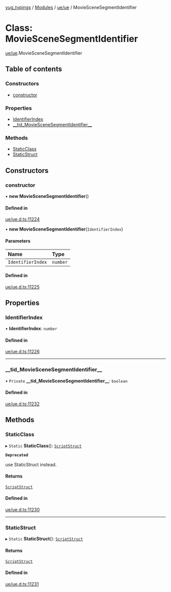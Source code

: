[yug_typings](../README.md) / [Modules](../modules.md) / [ue/ue](../modules/ue_ue.md) / MovieSceneSegmentIdentifier

# Class: MovieSceneSegmentIdentifier

[ue/ue](../modules/ue_ue.md).MovieSceneSegmentIdentifier

## Table of contents

### Constructors

- [constructor](ue_ue.MovieSceneSegmentIdentifier.md#constructor)

### Properties

- [IdentifierIndex](ue_ue.MovieSceneSegmentIdentifier.md#identifierindex)
- [\_\_tid\_MovieSceneSegmentIdentifier\_\_](ue_ue.MovieSceneSegmentIdentifier.md#__tid_moviescenesegmentidentifier__)

### Methods

- [StaticClass](ue_ue.MovieSceneSegmentIdentifier.md#staticclass)
- [StaticStruct](ue_ue.MovieSceneSegmentIdentifier.md#staticstruct)

## Constructors

### constructor

• **new MovieSceneSegmentIdentifier**()

#### Defined in

[ue/ue.d.ts:11224](https://github.com/YugMetaverse/yug_typings/blob/25cad34/ue/ue.d.ts#L11224)

• **new MovieSceneSegmentIdentifier**(`IdentifierIndex`)

#### Parameters

| Name | Type |
| :------ | :------ |
| `IdentifierIndex` | `number` |

#### Defined in

[ue/ue.d.ts:11225](https://github.com/YugMetaverse/yug_typings/blob/25cad34/ue/ue.d.ts#L11225)

## Properties

### IdentifierIndex

• **IdentifierIndex**: `number`

#### Defined in

[ue/ue.d.ts:11226](https://github.com/YugMetaverse/yug_typings/blob/25cad34/ue/ue.d.ts#L11226)

___

### \_\_tid\_MovieSceneSegmentIdentifier\_\_

• `Private` **\_\_tid\_MovieSceneSegmentIdentifier\_\_**: `boolean`

#### Defined in

[ue/ue.d.ts:11232](https://github.com/YugMetaverse/yug_typings/blob/25cad34/ue/ue.d.ts#L11232)

## Methods

### StaticClass

▸ `Static` **StaticClass**(): [`ScriptStruct`](ue_ue.ScriptStruct.md)

**`Deprecated`**

use StaticStruct instead.

#### Returns

[`ScriptStruct`](ue_ue.ScriptStruct.md)

#### Defined in

[ue/ue.d.ts:11230](https://github.com/YugMetaverse/yug_typings/blob/25cad34/ue/ue.d.ts#L11230)

___

### StaticStruct

▸ `Static` **StaticStruct**(): [`ScriptStruct`](ue_ue.ScriptStruct.md)

#### Returns

[`ScriptStruct`](ue_ue.ScriptStruct.md)

#### Defined in

[ue/ue.d.ts:11231](https://github.com/YugMetaverse/yug_typings/blob/25cad34/ue/ue.d.ts#L11231)
